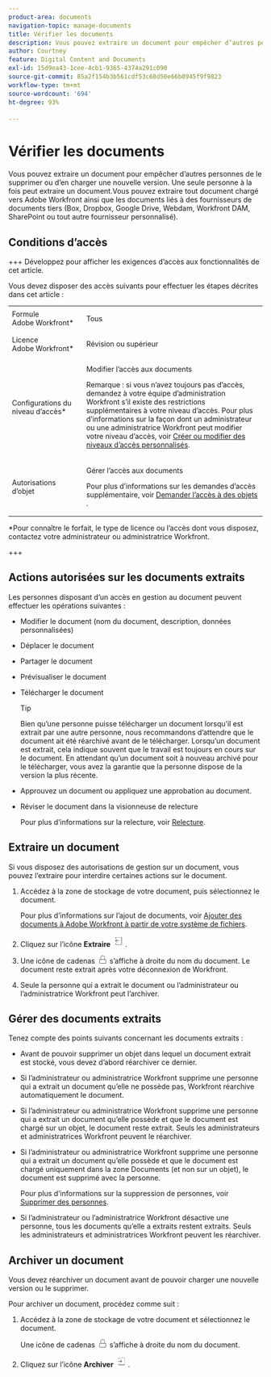 ```yaml
---
product-area: documents
navigation-topic: manage-documents
title: Vérifier les documents
description: Vous pouvez extraire un document pour empêcher d’autres personnes de le supprimer ou d’en charger une nouvelle version. Une seule personne à la fois peut extraire un document. Vous pouvez extraire tout document chargé vers Adobe Workfront ainsi que les documents liés à des fournisseurs de documents tiers (Box, Dropbox, Google Drive, Webdam, Workfront DAM, SharePoint ou tout autre fournisseur personnalisé).
author: Courtney
feature: Digital Content and Documents
exl-id: 15d9ea43-1cee-4cb1-9365-4374a291c090
source-git-commit: 85a2f154b3b561cdf53c68d50e66b8945f9f9823
workflow-type: tm+mt
source-wordcount: '694'
ht-degree: 93%

---
```


# Vérifier les documents

Vous pouvez extraire un document pour empêcher d’autres personnes de le supprimer ou d’en charger une nouvelle version. Une seule personne à la fois peut extraire un document.Vous pouvez extraire tout document chargé vers Adobe Workfront ainsi que les documents liés à des fournisseurs de documents tiers (Box, Dropbox, Google Drive, Webdam, Workfront DAM, SharePoint ou tout autre fournisseur personnalisé). 

## Conditions d’accès

+++ Développez pour afficher les exigences d’accès aux fonctionnalités de cet article.

Vous devez disposer des accès suivants pour effectuer les étapes décrites dans cet article :

<table style="table-layout:auto"> 
 <col> 
 <col> 
 <tbody> 
  <tr> 
   <td role="rowheader">Formule Adobe Workfront*</td> 
   <td> <p>Tous</p> </td> 
  </tr> 
  <tr> 
   <td role="rowheader">Licence Adobe Workfront*</td> 
   <td> <p>Révision ou supérieur</p> </td> 
  </tr> 
  <tr> 
   <td role="rowheader">Configurations du niveau d’accès*</td> 
   <td> <p>Modifier l’accès aux documents</p> <p>Remarque : si vous n’avez toujours pas d’accès, demandez à votre équipe d’administration Workfront s’il existe des restrictions supplémentaires à votre niveau d’accès. Pour plus d’informations sur la façon dont un administrateur ou une administratrice Workfront peut modifier votre niveau d’accès, voir <a href="../../administration-and-setup/add-users/configure-and-grant-access/create-modify-access-levels.md" class="MCXref xref">Créer ou modifier des niveaux d’accès personnalisés</a>.</p> </td> 
  </tr> 
  <tr> 
   <td role="rowheader">Autorisations d’objet</td> 
   <td> <p>Gérer l’accès aux documents</p> <p>Pour plus d’informations sur les demandes d’accès supplémentaire, voir <a href="../../workfront-basics/grant-and-request-access-to-objects/request-access.md" class="MCXref xref">Demander l’accès à des objets </a>.</p> </td> 
  </tr> 
 </tbody> 
</table>

&#42;Pour connaître le forfait, le type de licence ou l’accès dont vous disposez, contactez votre administrateur ou administratrice Workfront.

+++

## Actions autorisées sur les documents extraits

Les personnes disposant d’un accès en gestion au document peuvent effectuer les opérations suivantes :

* Modifier le document (nom du document, description, données personnalisées)
* Déplacer le document
* Partager le document
* Prévisualiser le document
* Télécharger le document

  >[!TIP]
  >
  >Bien qu’une personne puisse télécharger un document lorsqu’il est extrait par une autre personne, nous recommandons d’attendre que le document ait été réarchivé avant de le télécharger. Lorsqu’un document est extrait, cela indique souvent que le travail est toujours en cours sur le document. En attendant qu’un document soit à nouveau archivé pour le télécharger, vous avez la garantie que la personne dispose de la version la plus récente.

* Approuvez un document ou appliquez une approbation au document.
* Réviser le document dans la visionneuse de relecture

  Pour plus d’informations sur la relecture, voir [Relecture](../../review-and-approve-work/proofing/proofing.md).

## Extraire un document

Si vous disposez des autorisations de gestion sur un document, vous pouvez l’extraire pour interdire certaines actions sur le document. 

1. Accédez à la zone de stockage de votre document, puis sélectionnez le document. 

   Pour plus d’informations sur l’ajout de documents, voir [Ajouter des documents à Adobe Workfront à partir de votre système de fichiers](../../documents/adding-documents-to-workfront/add-documents-from-file-system.md).

1. Cliquez sur l’icône **Extraire** ![Extraire](assets/check-out-25x23.png).

1. Une icône de cadenas ![icône cadenas](assets/lock-icon-locked-qs.png) s’affiche à droite du nom du document. Le document reste extrait après votre déconnexion de Workfront.
1. Seule la personne qui a extrait le document ou l’administrateur ou l’administratrice Workfront peut l’archiver.

## Gérer des documents extraits

Tenez compte des points suivants concernant les documents extraits :

* Avant de pouvoir supprimer un objet dans lequel un document extrait est stocké, vous devez d’abord réarchiver ce dernier. 
* Si l’administrateur ou administratrice Workfront supprime une personne qui a extrait un document qu’elle ne possède pas, Workfront réarchive automatiquement le document.
* Si l’administrateur ou administratrice Workfront supprime une personne qui a extrait un document qu’elle possède et que le document est chargé sur un objet, le document reste extrait. Seuls les administrateurs et administratrices Workfront peuvent le réarchiver.
* Si l’administrateur ou administratrice Workfront supprime une personne qui a extrait un document qu’elle possède et que le document est chargé uniquement dans la zone Documents (et non sur un objet), le document est supprimé avec la personne.

  Pour plus d’informations sur la suppression de personnes, voir [Supprimer des personnes](../../administration-and-setup/add-users/create-and-manage-users/delete-a-user.md).

* Si l’administrateur ou l’administratrice Workfront désactive une personne, tous les documents qu’elle a extraits restent extraits. Seuls les administrateurs et administratrices Workfront peuvent les réarchiver. 

## Archiver un document

Vous devez réarchiver un document avant de pouvoir charger une nouvelle version ou le supprimer. 

Pour archiver un document, procédez comme suit :

1. Accédez à la zone de stockage de votre document et sélectionnez le document. 

   Une icône de cadenas ![icône cadenas](assets/lock-icon-locked-qs.png) s’affiche à droite du nom du document.

1. Cliquez sur l’icône **Archiver** ![Icône Archiver](assets/check-in-25x22.png).
